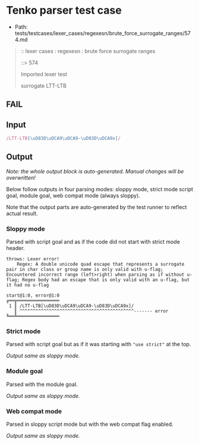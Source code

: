 # Tenko parser test case

- Path: tests/testcases/lexer_cases/regexesn/brute_force_surrogate_ranges/574.md

> :: lexer cases : regexesn : brute force surrogate ranges
>
> ::> 574
>
> Imported lexer test
>
> surrogate LTT-LTB

## FAIL

## Input

`````js
/LTT-LTB[\uD83D\uDCA9\uDCA9-\uD83D\uDCA9x]/
`````

## Output

_Note: the whole output block is auto-generated. Manual changes will be overwritten!_

Below follow outputs in four parsing modes: sloppy mode, strict mode script goal, module goal, web compat mode (always sloppy).

Note that the output parts are auto-generated by the test runner to reflect actual result.

### Sloppy mode

Parsed with script goal and as if the code did not start with strict mode header.

`````
throws: Lexer error!
    Regex: A double unicode quad escape that represents a surrogate pair in char class or group name is only valid with u-flag; Encountered incorrect range (left>right) when parsing as if without u-flag; Regex body had an escape that is only valid with an u-flag, but it had no u-flag

start@1:0, error@1:0
╔══╦════════════════
 1 ║ /LTT-LTB[\uD83D\uDCA9\uDCA9-\uD83D\uDCA9x]/
   ║ ^^^^^^^^^^^^^^^^^^^^^^^^^^^^^^^^^^^^^^^^^^^------- error
╚══╩════════════════

`````

### Strict mode

Parsed with script goal but as if it was starting with `"use strict"` at the top.

_Output same as sloppy mode._

### Module goal

Parsed with the module goal.

_Output same as sloppy mode._

### Web compat mode

Parsed in sloppy script mode but with the web compat flag enabled.

_Output same as sloppy mode._
